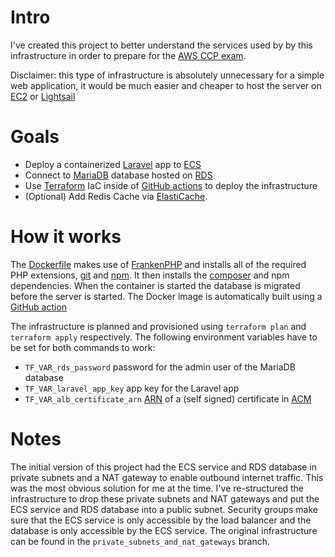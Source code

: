 # Intro

I've created this project to better understand the services used by by this infrastructure in order to prepare for the [AWS CCP exam](https://aws.amazon.com/certification/certified-cloud-practitioner).

Disclaimer: this type of infrastructure is absolutely unnecessary for a simple web application, it would be much easier and cheaper to host the server on [EC2](https://aws.amazon.com/ec2) or [Lightsail](https://aws.amazon.com/lightsail)

# Goals

- Deploy a containerized [Laravel](https://laravel.com) app to [ECS](https://aws.amazon.com/ecs)
- Connect to [MariaDB](https://mariadb.org) database hosted on [RDS](https://aws.amazon.com/rds)
- Use [Terraform](https://www.terraform.io) IaC inside of [GitHub actions](https://github.com/features/actions) to deploy the infrastructure
- (Optional) Add Redis Cache via [ElastiCache](https://aws.amazon.com/elasticache).

# How it works

The [Dockerfile](Dockerfile) makes use of [FrankenPHP](https://frankenphp.dev) and installs all of the required PHP extensions, [git](https://git-scm.com) and [npm](https://www.npmjs.com). It then installs the [composer](https://getcomposer.org) and npm dependencies. When the container is started the database is migrated before the server is started. The Docker image is automatically built using a [GitHub action](./.github/workflows/publish-image.yaml)

The infrastructure is planned and provisioned using `terraform plan` and `terraform apply` respectively. The following environment variables have to be set for both commands to work:

- `TF_VAR_rds_password` password for the admin user of the MariaDB database
- `TF_VAR_laravel_app_key` app key for the Laravel app
- `TF_VAR_alb_certificate_arn` [ARN](https://docs.aws.amazon.com/IAM/latest/UserGuide/reference-arns.html) of a (self signed) certificate in [ACM](https://aws.amazon.com/certificate-manager)

# Notes

The initial version of this project had the ECS service and RDS database in private subnets and a NAT gateway to enable outbound internet traffic. This was the most obvious solution for me at the time. I've re-structured the infrastructure to drop these private subnets and NAT gateways and put the ECS service and RDS database into a public subnet. Security groups make sure that the ECS service is only accessible by the load balancer and the database is only accessible by the ECS service. The original infrastructure can be found in the `private_subnets_and_nat_gateways` branch.
